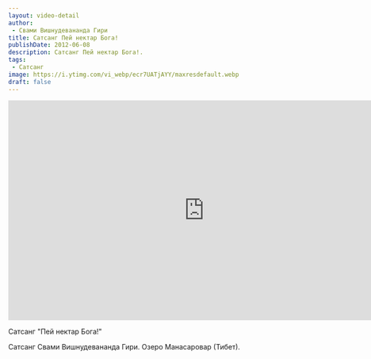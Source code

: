 ```yaml
---
layout: video-detail
author:
 - Свами Вишнудевананда Гири
title: Сатсанг Пей нектар Бога!
publishDate: 2012-06-08
description: Сатсанг Пей нектар Бога!. 
tags: 
 - Сатсанг
image: https://i.ytimg.com/vi_webp/ecr7UATjAYY/maxresdefault.webp
draft: false
---
```


<iframe width="790" height="444" src="https://www.youtube.com/embed/ecr7UATjAYY" frameborder="0" allowfullscreen=""></iframe> 

  Сатсанг "Пей нектар Бога!"

 Сатсанг Свами Вишнудевананда Гири. Озеро Манасаровар (Тибет).   

 